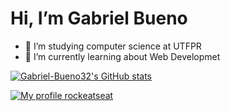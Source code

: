 # Hi, I’m Gabriel Bueno

- 👀 I’m studying computer science at UTFPR
- 🌱 I’m currently learning about Web Developmet

[![Gabriel-Bueno32's GitHub stats](https://github-readme-stats.vercel.app/api?username=Gabriel-Bueno32&show_icons=true&theme=radical)](https://github.com/anuraghazra/github-readme-stats)

[![My profile rockeatseat](https://img.shields.io/badge/My%20Profile-Rockeatseat-blue)](https://app.rocketseat.com.br/me/gabriel-renato-bueno-guimaraes-08230)
<!---
Gabriel-Bueno32/Gabriel-Bueno32 is a ✨ special ✨ repository because its `README.md` (this file) appears on your GitHub profile.
You can click the Preview link to take a look at your changes.
--->
